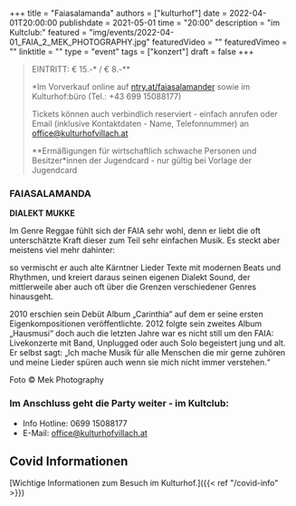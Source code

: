 +++
title = "Faiasalamanda"
authors = ["kulturhof"]
date = 2022-04-01T20:00:00
publishdate = 2021-05-01
time = "20:00"
description = "im Kultclub:"
featured = "img/events/2022-04-01_FAIA_2_MEK_PHOTOGRAPHY.jpg"
featuredVideo = ""
featuredVimeo = ""
linktitle = ""
type = "event"
tags = ["konzert"]
draft = false
+++

>
> EINTRITT: € 15.-\* / € 8.-\*\*
>
> \*Im Vorverkauf online auf [ntry.at/faiasalamander](https://ntry.at/faiasalamander) sowie im Kulturhof:büro (Tel.: +43 699 15088177)
>
>Tickets können auch verbindlich reserviert - einfach anrufen oder Email (inklusive Kontaktdaten - Name, Telefonnummer) an office@kulturhofvillach.at
> 
> \*\*Ermäßigungen für wirtschaftlich schwache Personen und Besitzer*innen der Jugendcard - nur gültig bei Vorlage der Jugendcard


### FAIASALAMANDA

**DIALEKT MUKKE**

Im Genre Reggae fühlt sich der FAIA sehr wohl, denn er liebt die oft unterschätzte Kraft dieser zum Teil sehr einfachen Musik. Es steckt aber meistens viel mehr dahinter:

so vermischt er auch alte Kärntner Lieder Texte mit modernen Beats und Rhythmen, und kreiert daraus seinen eigenen Dialekt Sound, der mittlerweile aber auch oft über die Grenzen verschiedener Genres hinausgeht.

2010 erschien sein Debüt Album „Carinthia“ auf dem er seine ersten Eigenkompositionen veröffentlichte. 2012 folgte sein zweites Album „Hausmusi“ doch auch die letzten Jahre war es nicht still um den FAIA: Livekonzerte mit Band, Unplugged oder auch Solo begeistert jung und alt. Er selbst sagt: „Ich mache Musik für alle Menschen die mir gerne zuhören und meine Lieder spüren auch wenn sie mich nicht immer verstehen.“

Foto © Mek Photography

### Im Anschluss geht die Party weiter - im Kultclub: 


- Info Hotline: 0699 15088177 
- E-Mail: office@kulturhofvillach.at

## Covid Informationen

[Wichtige Informationen zum Besuch im Kulturhof.]({{< ref "/covid-info" >}})
